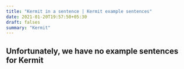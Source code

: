 ```yaml
---
title: "Kermit in a sentence | Kermit example sentences"
date: 2021-01-20T19:57:50+05:30
draft: falses
summary: "Kermit"
---
```

## Unfortunately, we have no example sentences for Kermit                 
